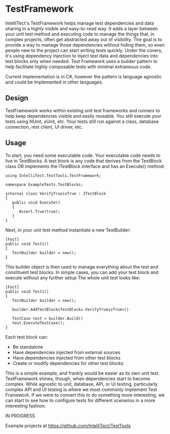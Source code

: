 
TestFramework
==========

IntelliTect's TestFramework helps manage test dependencies and data sharing in a highly visible and easy-to-read way. It adds a layer between your unit test method and executing code to manage the things that, in complex projects, often get abstracted away out of visibility. The goal is to provide a way to manage those dependencies without hiding them, so even people new to the project can start writing tests quickly. Under the covers, it's using dependency injection to inject test data and dependencies into test blocks only when needed. Test Framework uses a builder pattern to help facilitate highly composable tests with minimal extraneous code.

Current implementation is in C#, however the pattern is language agnostic and could be implemented in other languages.

Design
-----
TestFramework works within existing unit test frameworks and runners to help keep dependencies visible and easily reusable. You still execute your tests using NUnit, xUnit, etc. Your tests still run against a class, database connection, rest client, UI driver, etc.

Usage
-----
To start, you need some executable code. Your executable code needs to live in TestBlocks. A test block is any code that derives from the TestBlock class OR implements the ITestBlock interface and has an Execute() method:
```
using IntelliTect.TestTools.TestFramework;

namespace ExampleTests.TestBlocks;

internal class VerifyTrueisTrue : ITestBlock
{
   public void Execute()
   {
      Assert.True(true);
   }
}

```

Next, in your unit test method instantiate a new TestBuilder:
```
[Fact]
public void Test1()
{
   TestBuilder builder = new();
}
```
This builder object is then used to manage everything about the test and constituent test blocks. In simple cases, you can add your test block and execute without any further setup The whole unit test looks like:
```
[Fact]
public void Test1()
{
   TestBuilder builder = new();

   builder.AddTestBlock<TestBlocks.VerifyTrueisTrue>()

   TestCase test = builder.Build()
   test.ExecuteTestCase();
}
```
Each test block can:
- Be standalone
- Have dependencies injected from external sources
- Have dependencies injected from other test blocks
- Create or modify dependencies for other test blocks

This is a simple example, and frankly would be easier as its own unit test. TestFramework shines, though, when dependencies start to become complex. While agnostic to unit, database, API, or UI testing, particularly complex API and UI testing is where we most commonly implement Test Framework. If we were to convert this to do something more interesting, we can start to see how to configure tests for different scenarios in a more interesting fashion.

IN PROGRESS


Example projects at https://github.com/IntelliTect/TestTools
